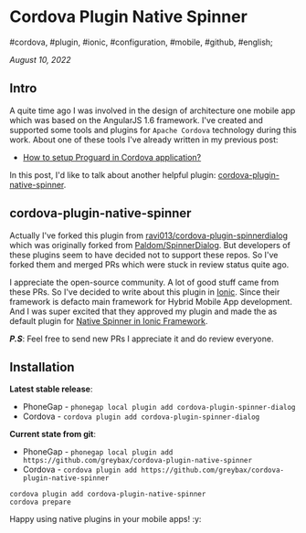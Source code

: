 # Cordova Plugin Native Spinner

#cordova, #plugin, #ionic, #configuration, #mobile, #github, #english;

_August 10, 2022_

## Intro

A quite time ago I was involved in the design of architecture one mobile app which was based on the AngularJS 1.6 framework. 
I've created and supported some tools and plugins for `Apache Cordova` technology during this work. About one of these tools I've already written in my previous post:

* [How to setup Proguard in Cordova application?](/posts/how-to-setup-proguard-in-cordova-application/)

In this post, I'd like to talk about another helpful plugin: [cordova-plugin-native-spinner](https://github.com/greybax/cordova-plugin-native-spinner). 

## cordova-plugin-native-spinner

Actually I've forked this plugin from [ravi013/cordova-plugin-spinnerdialog](https://github.com/ravi013/cordova-plugin-spinnerdialog) which was originally forked from [Paldom/SpinnerDialog](https://github.com/Paldom/SpinnerDialog). But developers of these plugins seem to have decided not to support these repos. So I've forked them and merged PRs which were stuck in review status quite ago.

I appreciate the open-source community. A lot of good stuff came from these PRs. So I've decided to write about this plugin in [Ionic](https://ionicframework.com/). Since their framework is defacto main framework for Hybrid Mobile App development. And I was super excited that they approved my plugin and made the as default plugin for [Native Spinner in Ionic Framework](https://ionicframework.com/docs/native/spinner-dialog/).

**_P.S_**: Feel free to send new PRs I appreciate it and do  review everyone.

## Installation

**Latest stable release**: 

* PhoneGap - `phonegap local plugin add cordova-plugin-spinner-dialog`
* Cordova - `cordova plugin add cordova-plugin-spinner-dialog`

**Current state from git**:

* PhoneGap - `phonegap local plugin add https://github.com/greybax/cordova-plugin-native-spinner`
* Cordova - `cordova plugin add https://github.com/greybax/cordova-plugin-native-spinner`
```
cordova plugin add cordova-plugin-native-spinner
cordova prepare
```

Happy using native plugins in your mobile apps! :y:
